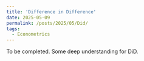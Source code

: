 ```yaml
---
title: 'Difference in Difference'
date: 2025-05-09
permalink: /posts/2025/05/Did/
tags:
  - Econometrics
---
```


To be completed. Some deep understanding for DiD.

